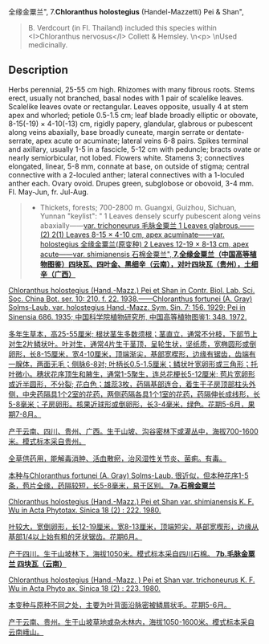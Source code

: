 全缘金粟兰",
7.**Chloranthus holostegius** (Handel-Mazzetti) Pei & Shan",

> B. Verdcourt (in Fl. Thailand) included this species within &lt;I&gt;Chloranthus nervosus&lt;/I&gt; Collett &amp; Hemsley.&#x0D;\n&lt;p&gt;&#x0D;\nUsed medicinally.

## Description
Herbs perennial, 25-55 cm high. Rhizomes with many fibrous roots. Stems erect, usually not branched, basal nodes with 1 pair of scalelike leaves. Scalelike leaves ovate or rectangular. Leaves opposite, usually 4 at stem apex and whorled; petiole 0.5-1.5 cm; leaf blade broadly elliptic or obovate, 8-15(-19) ×  4-10(-13) cm, rigidly papery, glandular, glabrous or pubescent along veins abaxially, base broadly cuneate, margin serrate or dentate-serrate, apex acute or acuminate; lateral veins 6-8 pairs. Spikes terminal and axillary, usually 1-5 in a fascicle, 5-12 cm with peduncle; bracts ovate or nearly semiorbicular, not lobed. Flowers white. Stamens 3; connectives elongated, linear, 5-8 mm, connate at base, on outside of stigma; central connective with a 2-loculed anther; lateral connectives with a 1-loculed anther each. Ovary ovoid. Drupes green, subglobose or obovoid, 3-4 mm. Fl. May-Jun, fr. Jul-Aug.

> *  Thickets, forests; 700-2800 m. Guangxi, Guizhou, Sichuan, Yunnan
  "keylist": "
1 Leaves densely scurfy pubescent along veins abaxially——<a href='/info/Chloranthus holostegius var. trichoneurus?t=foc'>var. trichoneurus 毛脉金粟兰
1 Leaves glabrous.——(2)
2(1) Leaves 8-15 × 4-10 cm, apex acuminate——<a href='/info/Chloranthus holostegius var. holostegius?t=foc'>var. holostegius 全缘金粟兰(原变种)
2 Leaves 12-19 × 8-13 cm, apex acute——<a href='/info/Chloranthus holostegius var. shimianensis?t=foc'>var. shimianensis 石棉金粟兰",
**7.全缘金粟兰（中国高等植物图鉴）四块瓦、四叶金、黑细辛（云南），对叶四块瓦（贵州），土细辛（广西）**

Chloranthus holostegius (Hand.-Mazz.) Pei et Shan in Contr. Biol. Lab. Sci. Soc. China Bot. ser. 10: 210. f. 22. 1938.——Chloranthus fortunei (A. Gray) Solms-Laub. var. holostegius Hand.-Mazz. Sym. Sin. 7: 156. 1929; Pei in Sinensia 686. 1935; 中国科学院植物研究所, 中国高等植物图鉴1: 348. 1972.

多年生草本，高25-55厘米; 根状茎生多数须根；茎直立，通常不分枝，下部节上对生2片鳞状叶。叶对生，通常4片生于茎顶，呈轮生状，坚纸质，宽椭圆形或倒卵形，长8-15厘米，宽4-10厘米，顶端渐尖，基部宽楔形，边缘有锯齿，齿端有一腺体，两面无毛；侧脉6-8对; 叶柄长0.5-1.5厘米；鳞状叶宽卵形或三角形；托叶微小。穗状花序顶生和腋生，通常1-5聚生，连总花梗长5-12厘米; 苞片宽卵形或近半圆形，不分裂; 花白色；雄蕊3枚，药隔基部连合，着生于子房顶部柱头外侧，中央药隔具1个2室的花药，两侧药隔各具1个1室的花药，药隔伸长成线形，长5-8毫米；子房卵形。核果近球形或倒卵形，长3-4毫米，绿色。花期5-6月，果期7-8月。

产于云南、四川、贵州、广西。生于山坡、沟谷密林下或灌丛中，海拔700-1600米。模式标本采自贵州。

全草供药用，能解毒消肿、活血散瘀，治风湿性关节炎、菌痢。有毒。

本种与Chloranthus fortunei (A. Gray) Solms-Laub. 很近似，但本种花序1-5条，苞片全缘，药隔较短，长5-8毫米，易于区别。
**7a.石棉金粟兰**

Chloranthus holostegius (Hand.-Mazz.) Pei et Shan var. shimianensis K. F. Wu in Acta Phytotax. Sinica 18 (2) : 222. 1980.

叶较大，宽倒卵形，长12-19厘米，宽8-13厘米，顶端短尖，基部宽楔形，边缘从基部1/4以上始有粗的牙状锯齿。花期6月。

产于四川。生于山坡林下，海拔1050米。模式标本采自四川石棉。
**7b.毛脉金粟兰 四块瓦（云南）**

Chloranthus holostegius (Hand.-Mazz. ) Pei et Shan var. trichoneurus K. F. Wu in Acta Phyto ax. Sinica 18 (2) : 223. 1980.

本变种与原种不同之处，主要为叶背面沿脉密被鳞屑状毛。花期5-6月。

产于云南、贵州。生于山坡草地或杂木林内，海拔1050-1600米。模式标本采自云南峨山。

